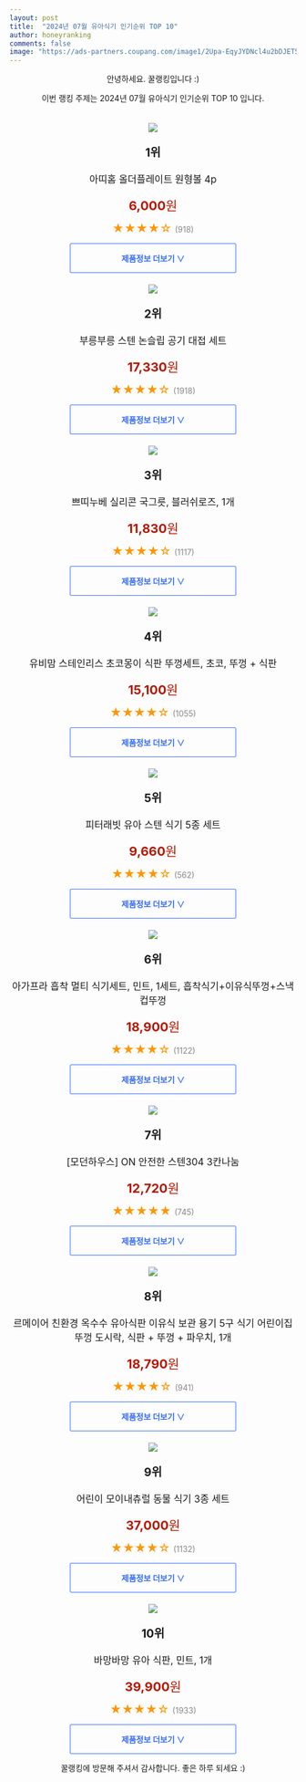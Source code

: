 ```yaml
---
layout: post
title:  "2024년 07월 유아식기 인기순위 TOP 10"
author: honeyranking
comments: false
image: "https://ads-partners.coupang.com/image1/2Upa-EqyJYDNcl4u2bDJET5fWgflQtZ89jNlh-fezJIxJiYMLiT3fhvaH1J2Y2zrc_mF-YbLfpfV8szd7FjeQhWrWmYsd7roodGAFqTZW2f4oKZ3_VPmX-c1_DEi0EZUteh1sgnBnYRlVEnLuX0LSjtGFM-d_IwjT38cybVGeocEN34GzLcFpl5-Q3AIQL3g8FVGVJmYzeHSbxwfj-78jATQJlxqz3CmYjN54ItZG0kplQ1EESbyqpVPDaOQr7Rt_sKwnIhc9yPaX5fSAl4bhcXg1zEwWDg4EgI="
---
```

<p style="text-align: center;">안녕하세요. 꿀랭킹입니다 :)</p>
<p style="text-align: center;">이번 랭킹 주제는 2024년 07월 유아식기 인기순위 TOP 10 입니다.</p><center><img src="https://ads-partners.coupang.com/image1/2Upa-EqyJYDNcl4u2bDJET5fWgflQtZ89jNlh-fezJIxJiYMLiT3fhvaH1J2Y2zrc_mF-YbLfpfV8szd7FjeQhWrWmYsd7roodGAFqTZW2f4oKZ3_VPmX-c1_DEi0EZUteh1sgnBnYRlVEnLuX0LSjtGFM-d_IwjT38cybVGeocEN34GzLcFpl5-Q3AIQL3g8FVGVJmYzeHSbxwfj-78jATQJlxqz3CmYjN54ItZG0kplQ1EESbyqpVPDaOQr7Rt_sKwnIhc9yPaX5fSAl4bhcXg1zEwWDg4EgI=" style="margin-top:20px" /></center><p style="text-align: center; font-size: 20px"><b>1위</b></p><p style="text-align: center; font-size: 17px">아띠홈 올더플레이트 원형볼 4p</p><p style="text-align: center;"><span style="color: #b61800; font-size: 22px;"><b>6,000</b>원</span></p><p style="text-align: center;"><span style="color: #ff9600; font-size: 20px;">★★★★☆ </span><span style="color: #878787;">(918)</span></p><center><a href="https://link.coupang.com/re/AFFSDP?lptag=AF3899140&subid=honeyrank&pageKey=7183913540&itemId=18123447735&vendorItemId=85274491785&traceid=V0-153-40547e1147794d55&requestid=20240730170000685116754342&token=31850C%7CMIXED"><div style="font-size: 14px; display: inline-block; padding: 15px 90px; color: #346aff; border-radius: 2px; border: 1px solid #346aff; cursor: pointer;"><b>제품정보 더보기 &or;</b></div></a></center><center><img src="https://ads-partners.coupang.com/image1/k4wieibxowV6_vBmk8F-RrDui3tdH-SMBKXS963VToCTfw6Bv4vd89TPkWCFk4srOdeSkml4S7PXxg3ylqNi8EIlgeZ0v9BCr3vjJfsgS2yjAIeKQ1ltIjgxU0wezWRYk2OhrlBoxdmD7pm3miV1rfHpx5ISxdpLt2tfh7KFkqHSAMaEVqP5Bjny6MZmFTn08DJfkhSRrRox8IhWmEMpYH6sJL5E5BGyc8SEE8c0LXnizGoWzAkM08hKhCSw2GRwQC0zt7MhxoTaVZna0goqlmQ7Rr7TuRr5sQ==" style="margin-top:20px" /></center><p style="text-align: center; font-size: 20px"><b>2위</b></p><p style="text-align: center; font-size: 17px">부릉부릉 스텐 논슬립 공기 대접 세트</p><p style="text-align: center;"><span style="color: #b61800; font-size: 22px;"><b>17,330</b>원</span></p><p style="text-align: center;"><span style="color: #ff9600; font-size: 20px;">★★★★☆ </span><span style="color: #878787;">(1918)</span></p><center><a href="https://link.coupang.com/re/AFFSDP?lptag=AF3899140&subid=honeyrank&pageKey=4853875557&itemId=6287938364&vendorItemId=73583492822&traceid=V0-153-8dfffec370c2cb67&requestid=20240730170000685116754342&token=31850C%7CMIXED"><div style="font-size: 14px; display: inline-block; padding: 15px 90px; color: #346aff; border-radius: 2px; border: 1px solid #346aff; cursor: pointer;"><b>제품정보 더보기 &or;</b></div></a></center><center><img src="https://ads-partners.coupang.com/image1/9p4CMl2fDh9TFenW9pMn-3xPq7_46So6WEjldsxHctdj7beZ4gS9PkHyLcIdUVMW1k1s1oq4qiuP-DHrTB9iskF0sOvOqI5VxeICWEtiPpEWkR6tBFvPs5TqMOfEa34ZfcRdPXaLb6vpJTbRYjOg8xnxWA9zw846DXa9BncpOxlAJWnBhQE_CDX4GfoGGUVTpC98tUckAr6vqk65Kx8uOJDvapqFh5eJHleJ_spjDSxHMyOsSTZTIS6BwZog8IXJi3M31vyn91yn1qo45msR99IqowvU75Fs9V68OzjBVmY=" style="margin-top:20px" /></center><p style="text-align: center; font-size: 20px"><b>3위</b></p><p style="text-align: center; font-size: 17px">쁘띠누베 실리콘 국그릇, 블러쉬로즈, 1개</p><p style="text-align: center;"><span style="color: #b61800; font-size: 22px;"><b>11,830</b>원</span></p><p style="text-align: center;"><span style="color: #ff9600; font-size: 20px;">★★★★☆ </span><span style="color: #878787;">(1117)</span></p><center><a href="https://link.coupang.com/re/AFFSDP?lptag=AF3899140&subid=honeyrank&pageKey=7741923362&itemId=20831399362&vendorItemId=87899525014&traceid=V0-153-917f0f607810c92a&clickBeacon=b8852f50-4e49-11ef-b086-359e42670f58%7E3&requestid=20240730170000685116754342&token=31850C%7CMIXED"><div style="font-size: 14px; display: inline-block; padding: 15px 90px; color: #346aff; border-radius: 2px; border: 1px solid #346aff; cursor: pointer;"><b>제품정보 더보기 &or;</b></div></a></center><center><img src="https://ads-partners.coupang.com/image1/7HKwQ_WqDW_EoniB7H-W44EopEX6UMLYl8w3ldoQy1wbossHF-Fc-aWISs2qMxRp6ehhsl1viHZjWVmUWnZzBFiNlKN9nFsoshjwvamFgWiB2JmBlA9P-nLnLuxwSaPcpWWAj2_jVqciUSW8_mAhcUqrCWRE9BVG9OivIF6ewGH6xuqwXyvWjREF0FOb1i9xWMiSuZ5ihxryM2ztSlhFR1f0JnJ0o38OLLYpSAiUDeixzHOOtMXQOOZMpON9GZRQlo880b-xfCwHVI73nlXflAoqt71kBA==" style="margin-top:20px" /></center><p style="text-align: center; font-size: 20px"><b>4위</b></p><p style="text-align: center; font-size: 17px">유비맘 스테인리스 초코몽이 식판 뚜껑세트, 초코, 뚜껑 + 식판</p><p style="text-align: center;"><span style="color: #b61800; font-size: 22px;"><b>15,100</b>원</span></p><p style="text-align: center;"><span style="color: #ff9600; font-size: 20px;">★★★★☆ </span><span style="color: #878787;">(1055)</span></p><center><a href="https://link.coupang.com/re/AFFSDP?lptag=AF3899140&subid=honeyrank&pageKey=7355878693&itemId=18939963938&vendorItemId=86066469386&traceid=V0-153-8f1b9f8646daeb23&clickBeacon=b8852f50-4e49-11ef-bddc-6b2c91bb49cf%7E3&requestid=20240730170000685116754342&token=31850C%7CMIXED"><div style="font-size: 14px; display: inline-block; padding: 15px 90px; color: #346aff; border-radius: 2px; border: 1px solid #346aff; cursor: pointer;"><b>제품정보 더보기 &or;</b></div></a></center><center><img src="https://ads-partners.coupang.com/image1/Q6rKD-sGQL-gYNeiQ_Lsrv4W8uHDzsEjPWKD16E1vrc6Quu33WCM1fStUzvhbs-dxQ2PIhXFC7fWGLfqAMO56DGJrX7z_yAoyFuKuH3gdUF0pyGXolkM3La2PUBUJ15Fqk3DNENmU3CxsNafZabIyhV4KoCR6kySJMP3AYd6vH1Bz_8gUQB5b6-XX79-cYhc1zmJfzhrQrNYVdXpBW6bk60uIgnFGrzaICQ8JWdggxXsQ6vpCwYjJOsFMkCQhmwJiMJrLKkgJtD6xsxIrU7SHBET5w_pTq7vZw==" style="margin-top:20px" /></center><p style="text-align: center; font-size: 20px"><b>5위</b></p><p style="text-align: center; font-size: 17px">피터래빗 유아 스텐 식기 5종 세트</p><p style="text-align: center;"><span style="color: #b61800; font-size: 22px;"><b>9,660</b>원</span></p><p style="text-align: center;"><span style="color: #ff9600; font-size: 20px;">★★★★☆ </span><span style="color: #878787;">(562)</span></p><center><a href="https://link.coupang.com/re/AFFSDP?lptag=AF3899140&subid=honeyrank&pageKey=1430873659&itemId=2471822832&vendorItemId=70465215411&traceid=V0-153-d7b308c78b5773d8&requestid=20240730170000685116754342&token=31850C%7CMIXED"><div style="font-size: 14px; display: inline-block; padding: 15px 90px; color: #346aff; border-radius: 2px; border: 1px solid #346aff; cursor: pointer;"><b>제품정보 더보기 &or;</b></div></a></center><center><img src="https://ads-partners.coupang.com/image1/yOiZMtavQMhgBj3YyA5fTyBGHdLejciN8RHy1n8ed0ciuhBoxFCYAo9uPP1W1ujQDE_9PBjN2r3ayuZp6R0McpyDQEjMhMgc4KRcT1QDWer5ZXSOcGiYEyqcIzrS1Hh8l4fLYuIj6HlFCVlsNpKXTRZvCtXDEm38Q5bR4Y6vdOumspDDSe4Ukg1xxNSzRjNapypnEgSqVrTiIk73KooB-iD23uTfacve-CGSBWnZpoQJ7vVJgfjmyQirMTvCCnYbOcA4ndavYNLo3t4mwGTNwwN8bNv4DHKEGs7a5sbi" style="margin-top:20px" /></center><p style="text-align: center; font-size: 20px"><b>6위</b></p><p style="text-align: center; font-size: 17px">아가프라 흡착 멀티 식기세트, 민트, 1세트, 흡착식기+이유식뚜껑+스낵컵뚜껑</p><p style="text-align: center;"><span style="color: #b61800; font-size: 22px;"><b>18,900</b>원</span></p><p style="text-align: center;"><span style="color: #ff9600; font-size: 20px;">★★★★☆ </span><span style="color: #878787;">(1122)</span></p><center><a href="https://link.coupang.com/re/AFFSDP?lptag=AF3899140&subid=honeyrank&pageKey=318411586&itemId=1016612538&vendorItemId=5453260651&traceid=V0-153-72c34f22aeef3464&clickBeacon=b8852f50-4e49-11ef-ad87-4e486b54ffff%7E3&requestid=20240730170000685116754342&token=31850C%7CMIXED"><div style="font-size: 14px; display: inline-block; padding: 15px 90px; color: #346aff; border-radius: 2px; border: 1px solid #346aff; cursor: pointer;"><b>제품정보 더보기 &or;</b></div></a></center><center><img src="https://ads-partners.coupang.com/image1/ph_F9JSmhajZHCoMppVliQ97zWi37_sJeJqa2wK8mUH_PZra9XUwsqflrz6OOl1qQ8pzddXM9Ds_piwT6mact6K3aWBpgG5pIULFNBLwx0Jdw8IgBEENq66N-TEhzwdqh-4OwskLeZCUheBq8rrfS3a4xup8ZG8xLTgXWbJBHQibHO9K7ZXHl5PbWx_S1CLLj30IX2toto7XLBR9CBzFugZlalLp3P5QzMGujzOw1r77i8u9n7yNgoVjpY_5hT9MsxvYHZs2XNq1_m9gS7sy4wL6_mN9y-8Q2qXdIvxwX11Q645ozt1iK2Vq" style="margin-top:20px" /></center><p style="text-align: center; font-size: 20px"><b>7위</b></p><p style="text-align: center; font-size: 17px">[모던하우스] ON 안전한 스텐304 3칸나눔</p><p style="text-align: center;"><span style="color: #b61800; font-size: 22px;"><b>12,720</b>원</span></p><p style="text-align: center;"><span style="color: #ff9600; font-size: 20px;">★★★★★ </span><span style="color: #878787;">(745)</span></p><center><a href="https://link.coupang.com/re/AFFSDP?lptag=AF3899140&subid=honeyrank&pageKey=6979121726&itemId=17043135622&vendorItemId=84522178289&traceid=V0-153-35c6e98bd3f987c9&requestid=20240730170000685116754342&token=31850C%7CMIXED"><div style="font-size: 14px; display: inline-block; padding: 15px 90px; color: #346aff; border-radius: 2px; border: 1px solid #346aff; cursor: pointer;"><b>제품정보 더보기 &or;</b></div></a></center><center><img src="https://ads-partners.coupang.com/image1/w5wDFTcCV4kBoVvmw8fPtulI__RaV56MH35iJ-PSs8dt_xUOBMcZPikjw101NHx310O7jCVkWca4HDbBGCuC-dR-zeoANvZB3OP3-xmT77vC0rc_ktJbGyNM0H8ny5BsDiTYV8883jKGVSnKp9keMuqenJSNdbXDST0mZ16bozOdlUGkgyiXPBBD_pEyOKicAhiRjIRVeA5RWYQovBxm48cXyWZ0nwz11iVLXdCd3aPQLhTcz6csYuMWepb0lqghn01DNezYfMSEumSw4mPvkw54lqUH8Pybf9_AZCcZHyYUUcMz3nqWWN7U0ZAleq4=" style="margin-top:20px" /></center><p style="text-align: center; font-size: 20px"><b>8위</b></p><p style="text-align: center; font-size: 17px">르메이어 친환경 옥수수 유아식판 이유식 보관 용기 5구 식기 어린이집 뚜껑 도시락, 식판 + 뚜껑 + 파우치, 1개</p><p style="text-align: center;"><span style="color: #b61800; font-size: 22px;"><b>18,790</b>원</span></p><p style="text-align: center;"><span style="color: #ff9600; font-size: 20px;">★★★★☆ </span><span style="color: #878787;">(941)</span></p><center><a href="https://link.coupang.com/re/AFFSDP?lptag=AF3899140&subid=honeyrank&pageKey=8072949372&itemId=22730704495&vendorItemId=89781201362&traceid=V0-153-0ae29e66fe66a9a7&clickBeacon=b8852f50-4e49-11ef-8976-7cde63773edb%7E3&requestid=20240730170000685116754342&token=31850C%7CMIXED"><div style="font-size: 14px; display: inline-block; padding: 15px 90px; color: #346aff; border-radius: 2px; border: 1px solid #346aff; cursor: pointer;"><b>제품정보 더보기 &or;</b></div></a></center><center><img src="https://ads-partners.coupang.com/image1/et4MEaQLJIiXrJRdeu1MbxsNbN-mP2UvaFNUMP6_jX2N8uEOlWzSjD4M8SnRM_x37n1bd5dT3OfIIVlG3ymV31BzyXig_ifl-MKek-Kj9N8iWXOyC3swcpmSSKT4zYUCZFwRyPuwH0blckkvicyNBIENPXyOAk-43igBXNxKh05z5KI_Q8CCbQZArzrbtq9jBXaQ0i5Y37oueZO7AL7nUkwq46GYhPFGzfvuSQqpmJHkyWFVZuG6mjPjG3IpC0gnDPK0GRQGlOk4OKExBqjPvF0YO65Qq1RU" style="margin-top:20px" /></center><p style="text-align: center; font-size: 20px"><b>9위</b></p><p style="text-align: center; font-size: 17px">어린이 모이내츄럴 동물 식기 3종 세트</p><p style="text-align: center;"><span style="color: #b61800; font-size: 22px;"><b>37,000</b>원</span></p><p style="text-align: center;"><span style="color: #ff9600; font-size: 20px;">★★★★☆ </span><span style="color: #878787;">(1132)</span></p><center><a href="https://link.coupang.com/re/AFFSDP?lptag=AF3899140&subid=honeyrank&pageKey=7484399997&itemId=19557897450&vendorItemId=86902482575&traceid=V0-153-e73d69930c7e7846&requestid=20240730170000685116754342&token=31850C%7CMIXED"><div style="font-size: 14px; display: inline-block; padding: 15px 90px; color: #346aff; border-radius: 2px; border: 1px solid #346aff; cursor: pointer;"><b>제품정보 더보기 &or;</b></div></a></center><center><img src="https://ads-partners.coupang.com/image1/ndGHjbP8oGhh5O8enT-NualF2F_GPfAqGDzFV1iovtwINEzvifC5m7TLpztAtHgii84tFvgecYtpywWkFh4rmAdNqDV-P_Yptt65l6W84H6vcPaau7uQO1kMTp1RuJqlXDwmNSG48ELbjp8qYWwudAdE2Ih44cUGgjKSheiBRYERMa-RcI_fdCaVT4eU_mGmSV306LV4Cn25q4YKwYykOmaF-6pMvTTtPO0_AdhgbggB1GiCn8CMd9XBkmArJtkqGo26JhuEFp670hZOVL44tm3rXfbJgyNbANUcZou4IfSeLWG_idUcqyNnRfbC0uw=" style="margin-top:20px" /></center><p style="text-align: center; font-size: 20px"><b>10위</b></p><p style="text-align: center; font-size: 17px">바망바망 유아 식판, 민트, 1개</p><p style="text-align: center;"><span style="color: #b61800; font-size: 22px;"><b>39,900</b>원</span></p><p style="text-align: center;"><span style="color: #ff9600; font-size: 20px;">★★★★☆ </span><span style="color: #878787;">(1933)</span></p><center><a href="https://link.coupang.com/re/AFFSDP?lptag=AF3899140&subid=honeyrank&pageKey=7827846680&itemId=21281739623&vendorItemId=87478483608&traceid=V0-153-f586f4bd13fb7242&clickBeacon=b8855660-4e49-11ef-acc2-015ea8bcd2aa%7E3&requestid=20240730170000685116754342&token=31850C%7CMIXED"><div style="font-size: 14px; display: inline-block; padding: 15px 90px; color: #346aff; border-radius: 2px; border: 1px solid #346aff; cursor: pointer;"><b>제품정보 더보기 &or;</b></div></a></center><p style="text-align: center;">꿀랭킹에 방문해 주셔서 감사합니다. 좋은 하루 되세요 :)</p>